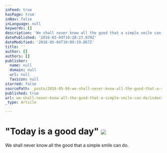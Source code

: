```yaml
---
inFeed: true
hasPage: true
inNav: false
inLanguage: null
keywords: []
description: 'We shall never know all the good that a simple smile can do. '
datePublished: '2016-05-04T10:28:27.979Z'
dateModified: '2016-05-04T10:09:19.867Z'
title: ''
author: []
authors: []
publisher:
  name: null
  domain: null
  url: null
  favicon: null
starred: false
sourcePath: _posts/2016-05-04-we-shall-never-know-all-the-good-that-a-simple-smile-can-do.md
published: true
url: we-shall-never-know-all-the-good-that-a-simple-smile-can-do/index.html
_type: Article

---
```

# "Today is a good day" ![](https://the-grid-user-content.s3-us-west-2.amazonaws.com/7f7a4dd7-53e7-4142-ac55-669d4b5eb593.jpg)

We shall never know all the good that a simple smile can do.